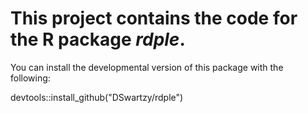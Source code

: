 # This project contains the code for the R package _rdple_.

You can install the developmental version of this package with the following:

devtools::install_github("DSwartzy/rdple")

